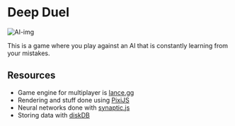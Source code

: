 # Deep Duel

![AI-img](https://piskel-imgstore-b.appspot.com/img/18dea273-b756-11e7-a7ae-c3cc346e19f0.gif)

This is a game where you play against an AI that is constantly learning from your mistakes.

## Resources

* Game engine for multiplayer is [lance.gg](http://lance.gg/)
* Rendering and stuff done using [PixiJS](http://www.pixijs.com)
* Neural networks done with [synaptic.js](http://caza.la/synaptic/)
* Storing data with [diskDB](https://www.npmjs.com/package/diskdb)